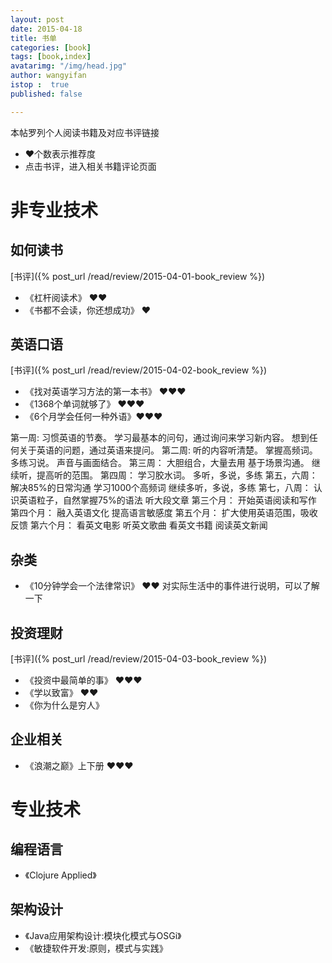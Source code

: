 ```yaml
---
layout: post
date: 2015-04-18
title: 书单
categories: [book]
tags: [book,index]
avatarimg: "/img/head.jpg"
author: wangyifan
istop :  true
published: false

---
```




本帖罗列个人阅读书籍及对应书评链接

- &hearts;个数表示推荐度
- 点击书评，进入相关书籍评论页面

# 非专业技术

## 如何读书

[书评]({% post_url /read/review/2015-04-01-book_review %})

-  《杠杆阅读术》   &hearts;&hearts;  
-  《书都不会读，你还想成功》 &hearts;

## 英语口语

[书评]({% post_url /read/review/2015-04-02-book_review %})

-  《找对英语学习方法的第一本书》  &hearts;&hearts;&hearts;
- 《1368个单词就够了》  &hearts;&hearts;&hearts;
- 《6个月学会任何一种外语》&hearts;&hearts;&hearts;

第一周:
习惯英语的节奏。
学习最基本的问句，通过询问来学习新内容。
想到任何关于英语的问题，通过英语来提问。
第二周:
听的内容听清楚。
掌握高频词。
多练习说。
声音与画面结合。
第三周：
大胆组合，大量去用
基于场景沟通。
继续听，提高听的范围。
第四周：
学习胶水词。
多听，多说，多练
第五，六周：
解决85%的日常沟通
学习1000个高频词
继续多听，多说，多练
第七，八周：
认识英语粒子，自然掌握75%的语法
听大段文章
第三个月：
开始英语阅读和写作
第四个月：
融入英语文化
提高语言敏感度
第五个月：
扩大使用英语范围，吸收反馈
第六个月：
看英文电影
听英文歌曲
看英文书籍
阅读英文新闻


## 杂类

- 《10分钟学会一个法律常识》 &hearts;&hearts;
对实际生活中的事件进行说明，可以了解一下

## 投资理财

[书评]({% post_url /read/review/2015-04-03-book_review %})

- 《投资中最简单的事》        &hearts;&hearts;&hearts;
- 《学以致富》        &hearts;&hearts;  
- 《你为什么是穷人》

## 企业相关

- 《浪潮之巅》上下册        &hearts;&hearts;&hearts;

# 专业技术

## 编程语言

- 《Clojure Applied》

## 架构设计

- 《Java应用架构设计:模块化模式与OSGi》
- 《敏捷软件开发:原则，模式与实践》
